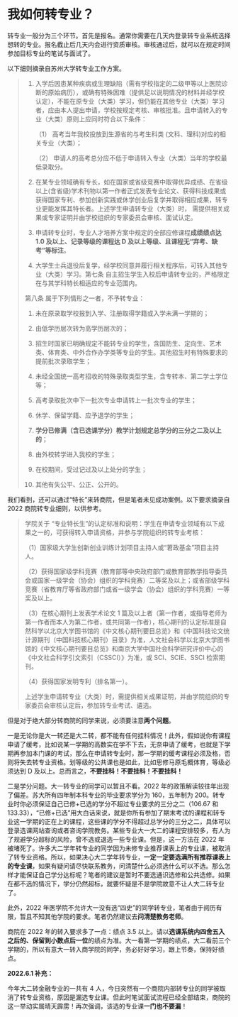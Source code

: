 # 我如何转专业？

转专业一般分为三个环节。首先是报名。通常你需要在几天内登录转专业系统选择想转的专业。报名截止后几天内会进行资质审核。审核通过后，就可以在规定时间参加目标专业的笔试与面试了。

以下细则摘录自苏州大学转专业工作方案。

> 1. 入学后因患某种疾病或生理缺陷（需有学校指定的二级甲等以上医院诊断的原始病历），或确有特殊困难（提供足以说明情况的材料并经学校认定），不能在原专业（大类）学习，但仍能在其他专业（大类）学习者，应由本人提出申请，学校按规定考核、审核批准。且申请转入的专业（大类）原则上应同时符合以下条件：
>
>    （1） 高考当年我校投放到生源省的与考生科类 (文科、理科)对应的相关专业（大类）；
>
>    （2） 申请人的高考总分应不低于申请转入专业（大类）当年的学校最低录取分。
>
> 2. 在某专业领域确有专长，如在国家或省级竞赛中取得优异成绩、在省级以上(含省级)学术刊物以第一作者正式发表专业论文、获得科技成果或获得国家专利、参加创新实践或休学创业后复学并取得相应成果，转专业更能发挥其特长者。上述学生申请转专业（大类）时， 需提供相关成果或专家证明并由学校组织的专家委员会审核、面试认定。
>
> 3. 申请转专业时，专业人才培养方案中规定的全部应修课程**成绩绩点达** **1.0 及以上、记录等级的课程达 D 及以上等级、且课程无“弃考、缺考”等标注**。
>
> 4. 大学生士兵退役后复学，经学校同意并履行相关程序后，可转入其他专业（大类）学习。第七条 自主招生学生入校后申请转专业的，严格限定在与其学科特长相适应的专业范围内。
>
> 第八条 属于下列情形之一者，不予转专业：
>
> 1. 未在原录取学校报到入学、注册取得学籍或入学未满一学期的；
>
> 2. 由低学历层次转为高学历层次的；
>
> 3. 招生时国家已明确规定不能转专业的学生，含国防生、定向生、艺术类、体育类、中外合作办学类等专业的学生。其他招生时有特殊要求的提前批次录取学生；
>
> 4. 未经全国统一高考招收的特殊录取类型学生，含专转本、第二学士学位等；
>
> 5. 高考录取批次中下一批次专业申请转上一批次专业的学生；
>
> 6. 休学、保留学籍、应予退学的学生；
>
> 7. <b>学分已修满（含已选课学分）教学计划规定总学分的三分之二及以上的</b>；
>
> 8. 由外校转学进入我校的学生；
>
> 9. 在校期间，受过记过及以上处分的学生；
>
> 10. 其他有失公平、公正、公开的。

我们看到，还可以通过“特长”来转商院，但是笔者未见成功案例。以下要求摘录自 2022 商院转专业细则，以供参考。

> 学院关于 “专业特长生”的认定标准和说明：学生在申请专业领域有以下成果之一的，可获得转入申请资格，并参与学院组织的转专业考核：
>
> （1）国家级大学生创新创业训练计划项目主持人或“莙政基金”项目主持人。
>
> （2）获得国家级学科竞赛（教育部等中央政府部门或教育部教学指导委员会或国家一级学会（协会）组织的学科竞赛）二等奖及以上；或省部级学科竞赛（省教育厅等省政府部门或省一级学会（协会）组织的学科竞赛）一等奖及以上。
>
> （3）在核心期刊上发表学术论文 1 篇及以上者（第一作者，或指导老师为第一作者而本人为第二作者，或共同第一作者），核心期刊的认定标准是自然科学以北京大学图书馆的《中文核心期刊要目总览》和《中国科技论文统计源期刊（中国科技核心期刊）目录》为准，人文社会科学以北京大学图书馆的《中文核心期刊要目总览》和南京大学中国社会科学研究评价中心的《中文社会科学引文索引（CSSCI）》为准，或 SCI、SCIE、SSCI 检索期刊。
>
> （4）获得国家发明专利（排名第一）。
>
> 上述学生申请转专业（大类）时，需提供相关成果证明，并由学院组织的专家委员会审核认定后，参加转专业考试、遴选。

但是对于绝大部分转商院的同学来说，必须要注意**两个问题**。

一是无论你是大一转还是大二转，都不能有任何挂科情况！此外，假如说你有课程申请了缓考，比如说某一学期的高数实在学不下去，无奈申请了缓考，也就是下学期再参加本门课的考试，那么在申请转专业时，那一学期的缓考课程必须及格，否则将失去转专业资格。划等级的公共课也是如此，比如思修马原毛概体育，等级必须达到 D 及以上。总而言之，**不要挂科！不要挂科！不要挂科！**

二是学分问题。大一转专业的同学可以暂且不看。2022 年的政策解读较往年出现了偏差。苏大所有四年制本科专业的毕业要求学分为 160，五年制为 200。转专业时你必须保证自己已修+已选的学分不超过专业要求的三分之二（106.67 和 133.33），“已修+已选”用大白话来说，就是你所有参加了期末考试的课程和转专业这一学期的正在上的课程，这些课的学分不得超过总学分的三分之二，具体可以登录选课网站查询或者咨询学院教务。某些专业大一大二的课程安排较多，有人为了规避学分超标的风险，曾不选或退选一些专业课。但是，这一方法在 2022 年被堵死了。许多大二学年转专业的同学因为未修专业推荐课表上的专业课，被取消了转专业资格。所以，如果决心大二学年转专业，**一定一定要选满所有推荐课表上的专业课**，如果有疑问请尽快联系教务，问清楚什么必须选什么可以不选。那么怎样才能保证自己学分达标呢？笔者的建议是暂时不要选通识选修和公共选修。如果在都不选的情况下，学分仍然超标，就要怀疑是不是学院故意不让人大二转专业了。

此外，2022 年医学院不允许大一没有选“四史”的同学转专业，笔者由于阅历有限，暂且不知其他学院的要求。笔者仍然建议去**问清楚教务老师**。

商院在 2022 年的转入要求多了一点：绩点 3.5 以上。请以**选课系统内四舍五入之后的、保留到小数点后一位**的绩点为准。大一看第一学期的绩点，大二看前三个学期的，所以有意大一转入商学院的同学，务必好好学习，跟上节奏，保持好绩点。

<b>2022.6.1 补充：</b>

今年大二转金融专业的一共有 4 人，今日突然有一个商院内部转专业的同学被取消了转专业资格，原因是漏选专业课。但此时笔试面试流程已经全部结束，商院的这一举动实属晴天霹雳！再次强调，该选的专业课**一门也不要漏**！
